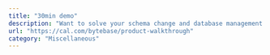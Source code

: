 ```yaml
---
title: "30min demo"
description: "Want to solve your schema change and database management headache? Book a  with one of our product experts."
url: "https://cal.com/bytebase/product-walkthrough"
category: "Miscellaneous"
---
```


